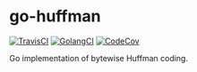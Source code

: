 # go-huffman

[![TravisCI](https://travis-ci.org/high-moctane/go-huffman.svg?branch=master)](https://travis-ci.org/high-moctane/go-huffman)
[![GolangCI](https://golangci.com/badges/github.com/high-moctane/go-huffman.svg)](https://golangci.com/r/github.com/high-moctane/go-huffman)
[![CodeCov](https://codecov.io/gh/high-moctane/go-huffman/branch/master/graph/badge.svg)](https://codecov.io/gh/high-moctane/go-huffman)

Go implementation of bytewise Huffman coding.
